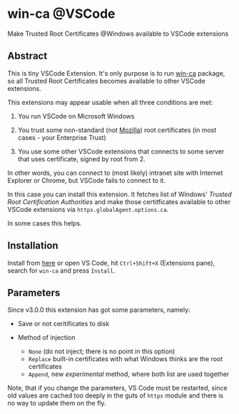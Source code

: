 # win-ca @VSCode

Make Trusted Root Certificates @Windows available to VSCode extensions

## Abstract

This is tiny VSCode Extension.
It's only purpose is to run [win-ca][] package,
so all Trusted Root Certificates becomes
available to other VSCode extensions.

This extensions may appear usable when all three conditions are met:

1. You run VSCode on Microsoft Windows

2. You trust some non-standard (not [Mozilla][]) root certificates
(in most cases - your Enterprise Trust)

3. You use some other VSCode extensions that connects to some server
that uses certificate, signed by root from 2.

In other words,
you can connect to
(most likely) intranet site
with Internet Explorer or Chrome,
but VSCode fails to connect to it.

In this case you can install this extension.
It fetches list of Windows'
*Trusted Root Certification Authorities*
and make those certitficates available
to other VSCode extensions via
`https.globalAgent.options.ca`.

In some cases this helps.

## Installation

Install from [here][ukoloff.win-ca] or open VS Code,
hit `Ctrl+Shift+X` (Extensions pane),
search for `win-ca` and press `Install`.

## Parameters

Since v3.0.0 this extension has got some parameters,
namely:

- Save or not ceritificates to disk

- Method of injection
  + `None` (do not inject; there is no point in this option)
  + `Replace` built-in certificates with what Windows thinks are the root certificates
  + `Append`, new *experimental* method, where both list are used together

Note,
that if you change the parameters,
VS Code must be restarted,
since old values are cached too deeply
in the guts of `https` module
and there is no way to update them on the fly.

[win-ca]: https://ukoloff@github.com/ukoloff/win-ca
[Mozilla]: https://wiki.mozilla.org/CA/Included_Certificates
[ukoloff.win-ca]: https://marketplace.visualstudio.com/items?itemName=ukoloff.win-ca
